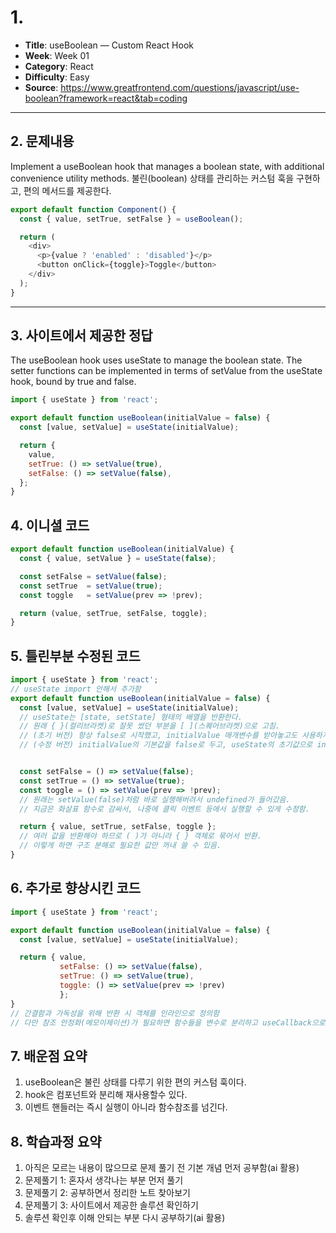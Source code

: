 # 1. 
- **Title**: useBoolean — Custom React Hook
- **Week**: Week 01
- **Category**: React
- **Difficulty**: Easy
- **Source**: https://www.greatfrontend.com/questions/javascript/use-boolean?framework=react&tab=coding

---

## 2. 문제내용
Implement a useBoolean hook that manages a boolean state, with additional convenience utility methods.
불린(boolean) 상태를 관리하는 커스텀 훅을 구현하고, 편의 메서드를 제공한다.  
```js
export default function Component() {
  const { value, setTrue, setFalse } = useBoolean();

  return (
    <div>
      <p>{value ? 'enabled' : 'disabled'}</p>
      <button onClick={toggle}>Toggle</button>
    </div>
  );
}
```

---

## 3. 사이트에서 제공한 정답
The useBoolean hook uses useState to manage the boolean state. The setter functions can be implemented in terms of setValue from the useState hook, bound by true and false.
```js
import { useState } from 'react';

export default function useBoolean(initialValue = false) {
  const [value, setValue] = useState(initialValue);

  return {
    value,
    setTrue: () => setValue(true),
    setFalse: () => setValue(false),
  };
} 
```

## 4. 이니셜 코드 

```js
export default function useBoolean(initialValue) {
  const { value, setValue } = useState(false); 

  const setFalse = setValue(false);    
  const setTrue  = setValue(true);     
  const toggle   = setValue(prev => !prev);  

  return (value, setTrue, setFalse, toggle); 
}
```

## 5. 틀린부분 수정된 코드
```js
import { useState } from 'react';
// useState import 안해서 추가함
export default function useBoolean(initialValue = false) {
  const [value, setValue] = useState(initialValue);
  // useState는 [state, setState] 형태의 배열을 반환한다.
  // 원래 { }(컬리브라켓)로 잘못 썼던 부분을 [ ](스퀘어브라켓)으로 고침.
  // (초기 버전) 항상 false로 시작했고, initialValue 매개변수를 받아놓고도 사용하지 않았다.
  // (수정 버전) initialValue의 기본값을 false로 두고, useState의 초기값으로 initialValue를 사용해 호출 시 원하는 초기값을 설정할 수 있게 했다.


  const setFalse = () => setValue(false);
  const setTrue = () => setValue(true);
  const toggle = () => setValue(prev => !prev);
  // 원래는 setValue(false)처럼 바로 실행해버려서 undefined가 들어갔음.
  // 지금은 화살표 함수로 감싸서, 나중에 클릭 이벤트 등에서 실행할 수 있게 수정함.

  return { value, setTrue, setFalse, toggle };
  // 여러 값을 반환해야 하므로 ( )가 아니라 { } 객체로 묶어서 반환.
  // 이렇게 하면 구조 분해로 필요한 값만 꺼내 쓸 수 있음.
}
```

## 6. 추가로 향상시킨 코드
```js
import { useState } from 'react';

export default function useBoolean(initialValue = false) {
  const [value, setValue] = useState(initialValue);

  return { value, 
           setFalse: () => setValue(false),
           setTrue: () => setValue(true),
           toggle: () => setValue(prev => !prev)
           };
}
// 간결함과 가독성을 위해 반환 시 객체를 인라인으로 정의함
// 다만 참조 안정화(메모이제이션)가 필요하면 함수들을 변수로 분리하고 useCallback으로 감싼 뒤 반환하는 편이 좋음
```

## 7. 배운점 요약
1) useBoolean은 불린 상태를 다루기 위한 편의 커스텀 훅이다.
2) hook은 컴포넌트와 분리해 재사용할수 있다.
3) 이벤트 핸들러는 즉시 실행이 아니라 함수참조를 넘긴다.

## 8. 학습과정 요약
1) 아직은 모르는 내용이 많으므로 문제 풀기 전 기본 개념 먼저 공부함(ai 활용)
2) 문제풀기 1: 혼자서 생각나는 부분 먼저 풀기
3) 문제풀기 2: 공부하면서 정리한 노트 찾아보기
4) 문제풀기 3: 사이트에서 제공한 솔루션 확인하기
5) 솔루션 확인후 이해 안되는 부분 다시 공부하기(ai 활용)